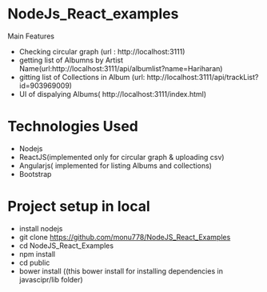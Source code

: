# NodeJs_React_examples

 Main Features
 
* Checking circular graph  (url : http://localhost:3111)
* getting list of Albumns by Artist Name(url:http://localhost:3111/api/albumlist?name=Hariharan)
* gitting list of Collections in Album (url: http://localhost:3111/api/trackList?id=903969009)
* UI of dispalying Albums( http://localhost:3111/index.html)

# Technologies Used

* Nodejs
* ReactJS(implemented only for circular graph & uploading csv)
* Angularjs( implemented for listing Albums and collections)
* Bootstrap 

# Project setup in local

* install nodejs
* git clone https://github.com/monu778/NodeJS_React_Examples
* cd NodeJS_React_Examples
* npm install
* cd public
* bower install ((this bower install for installing dependencies in javascipr/lib folder)

